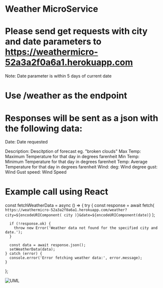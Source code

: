 # Weather MicroService
# Please send get requests with city and date parameters to https://weathermicro-52a3a2f0a6a1.herokuapp.com
  Note: Date parameter is within 5 days of current date
# Use /weather as the endpoint
# Responses will be sent as a json with the following data:   	
  Date:	Date requested
  
  Description:	Descitption of forecast eg. "broken clouds"
  Max Temp: Maximum Temperature for that day in degrees farenheit
  Min Temp:	Minimum Temperature for that day in degrees farenheit
  Temp:	Average Temperature for that day in degrees farenheit
  Wind:	
    deg:	Wind degree
    gust:	Wind Gust
    speed:	Wind Speed
# Example call using React

  const fetchWeatherData = async () => {
    try {
      const response = await fetch(
        `https://weathermicro-52a3a2f0a6a1.herokuapp.com/weather?city=${encodeURIComponent(
          city
        )}&date=${encodeURIComponent(date)}`
      );

      if (!response.ok) {
        throw new Error('Weather data not found for the specified city and date.');
      }

      const data = await response.json();
      setWeatherData(data);
    } catch (error) {
      console.error('Error fetching weather data:', error.message);
    }
  };

![UML](https://github.com/jarahzap/weather/assets/102558003/fbdd5973-52aa-442c-b86b-a9e4d917faeb)

